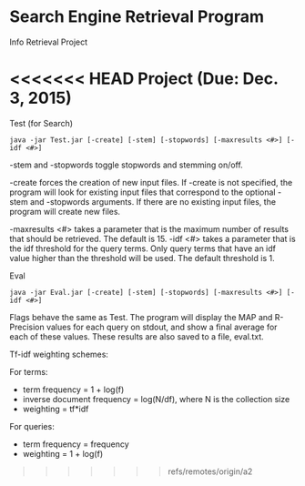 # Search Engine Retrieval Program
Info Retrieval Project

<<<<<<< HEAD
Project (Due: Dec. 3, 2015)
=======
Test (for Search)

`java -jar Test.jar [-create] [-stem] [-stopwords] [-maxresults <#>] [-idf <#>]`

-stem and -stopwords toggle stopwords and stemming on/off.

-create forces the creation of new input files. If -create is not specified, the program will look for existing input files that correspond to the optional -stem and -stopwords arguments. If there are no existing input files, the program will create new files.

-maxresults <#> takes a parameter that is the maximum number of results that should be retrieved. The default is 15.
-idf <#> takes a parameter that is the idf threshold for the query terms. Only query terms that have an idf value higher than the threshold will be used. The default threshold is 1.


Eval

`java -jar Eval.jar [-create] [-stem] [-stopwords] [-maxresults <#>] [-idf <#>]`

Flags behave the same as Test.
The program will display the MAP and R-Precision values for each query on stdout, and show a final average for each of these values. These results are also saved to a file, eval.txt.


Tf-idf weighting schemes:

For terms:

* term frequency = 1 + log(f)
* inverse document frequency = log(N/df), where N is the collection size
* weighting = tf*idf

For queries:

* term frequency = frequency
* weighting = 1 + log(f)
>>>>>>> refs/remotes/origin/a2
